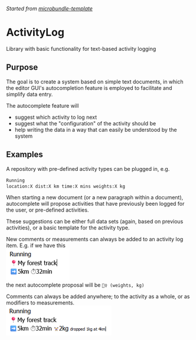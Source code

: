 *Started from [microbundle-template](https://github.com/ivandotv/microbundle-template)*

# ActivityLog
Library with basic functionality for text-based activity logging

## Purpose
The goal is to create a system based on simple text documents, in which the editor GUI's autocompletion feature is employed to
facilitate and simplify data entry.

The autocomplete feature will
* suggest which activity to log next
* suggest what the "configuration" of the activity should be
* help writing the data in a way that can easily be understood by the system

## Examples
A repository with pre-defined activity types can be plugged in, e.g.
```
Running
location:X dist:X km time:X mins weights:X kg
```

When starting a new document (or a new paragraph within a document), autocomplete will propose activities that have previously been logged for the user,
or pre-defined activities.

These suggestions can be either full data sets (again, based on previous activities), or a basic template for the activity type.

New comments or measurements can always be added to an activity log item. E.g. if we have this  
![with icons replacing the measurement labels](/docs/resources/actitivty_01.png)  
the next autocomplete proposal will be `🏋️‍♀️ (weights, kg)`

Comments can always be added anywhere; to the activity as a whole, or as modifiers to measurements.  
![comment/modifier to the time measurement](/docs/resources/activity_01_comment.png)  
